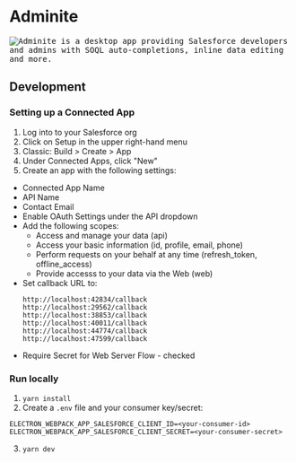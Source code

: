 # Adminite

<kbd>
  <img src="https://adminite.app/static/query.png" alt="Adminite is a desktop app providing Salesforce developers and admins with SOQL auto-completions, inline data editing and more." title="Adminite - A Salesforce query editor">
</kbd>

## Development

### Setting up a Connected App

1. Log into to your Salesforce org
2. Click on Setup in the upper right-hand menu
3. Classic: Build > Create > App
4. Under Connected Apps, click "New"
5. Create an app with the following settings:
  * Connected App Name
  * API Name
  * Contact Email
  * Enable OAuth Settings under the API dropdown
  * Add the following scopes:
    * Access and manage your data (api)
    * Access your basic information (id, profile, email, phone)
    * Perform requests on your behalf at any time (refresh_token, offline_access)
    * Provide accesss to your data via the Web (web)
  * Set callback URL to:
    ```
    http://localhost:42834/callback
    http://localhost:29562/callback
    http://localhost:38853/callback
    http://localhost:40011/callback
    http://localhost:44774/callback
    http://localhost:47599/callback
    ```
* Require Secret for Web Server Flow - checked

### Run locally

1. `yarn install`
2. Create a `.env` file and your consumer key/secret:
  ```
  ELECTRON_WEBPACK_APP_SALESFORCE_CLIENT_ID=<your-consumer-id>
  ELECTRON_WEBPACK_APP_SALESFORCE_CLIENT_SECRET=<your-consumer-secret>
  ```
3. `yarn dev`
